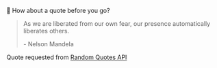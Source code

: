 📣 How about a quote before you go?

> As we are liberated from our own fear, our presence automatically liberates others.
>
> <p>- Nelson Mandela</p>

Quote requested from [Random Quotes API](https://github.com/lukePeavey/quotable)
